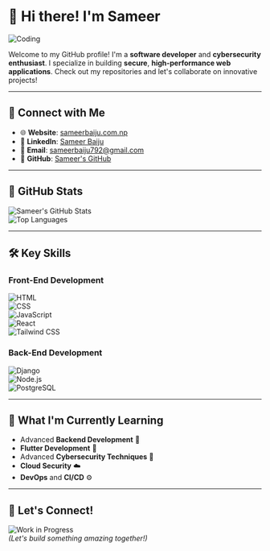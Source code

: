 # 👋 Hi there! I'm Sameer

![Coding](https://miro.medium.com/v2/resize:fit:996/1*xNQKHj5vR7w9AcY_bDKYYw.gif)

Welcome to my GitHub profile! I'm a **software developer** and **cybersecurity enthusiast**. I specialize in building **secure**, **high-performance web applications**. Check out my repositories and let's collaborate on innovative projects!

---

## 🔗 Connect with Me

- 🌐 **Website**: [sameerbaiju.com.np](https://sameerbaiju.com.np)  
- 💼 **LinkedIn**: [Sameer Baiju](https://www.linkedin.com/in/sameer-baiju-7a3054240/)  
- 📧 **Email**: [sameerbaiju792@gmail.com](mailto:sameerbaiju792@gmail.com)  
- 🐙 **GitHub**: [Sameer's GitHub](https://github.com/sameer266)  

---

## 🌟 GitHub Stats

![Sameer's GitHub Stats](https://github-readme-stats.vercel.app/api?username=sameer266&show_icons=true&theme=radical)  
![Top Languages](https://github-readme-stats.vercel.app/api/top-langs/?username=sameer266&layout=compact&theme=radical)  

---

## 🛠️ Key Skills

### **Front-End Development**  
![HTML](https://img.shields.io/badge/HTML-%23E34F26.svg?&style=flat-square&logo=html5&logoColor=white)  
![CSS](https://img.shields.io/badge/CSS-%231572B6.svg?&style=flat-square&logo=css3&logoColor=white)  
![JavaScript](https://img.shields.io/badge/JavaScript-%23F7DF1E.svg?&style=flat-square&logo=javascript&logoColor=black)  
![React](https://img.shields.io/badge/React-%2361DAFB.svg?&style=flat-square&logo=react&logoColor=black)  
![Tailwind CSS](https://img.shields.io/badge/TailwindCSS-%2338B2AC.svg?&style=flat-square&logo=tailwind-css&logoColor=white)

### **Back-End Development**  
![Django](https://img.shields.io/badge/Django-%23092E20.svg?&style=flat-square&logo=django&logoColor=white)  
![Node.js](https://img.shields.io/badge/Node.js-%23339933.svg?&style=flat-square&logo=node.js&logoColor=white)  
![PostgreSQL](https://img.shields.io/badge/PostgreSQL-%23336791.svg?&style=flat-square&logo=postgresql&logoColor=white)  

---

## 🌱 What I'm Currently Learning

- Advanced **Backend Development** 🔧  
- **Flutter Development** 📱  
- Advanced **Cybersecurity Techniques** 🔐  
- **Cloud Security** ☁️  
- **DevOps** and **CI/CD** ⚙️  

---

## 🚀 Let's Connect!

![Work in Progress](https://i.imgur.com/2ltGswC.gif)  
*(Let's build something amazing together!)*
